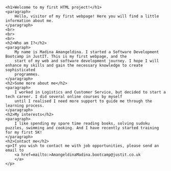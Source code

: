 <!DOCTYPE html>
<html lang="en">
<head>
    <meta charset="UTF-8">
    <meta name="viewport" content="width=device-width, initial-scale=1.0">
    <title>Madina's first project</title>
</head>
<body>
    
    <h1>Welcome to my first HTML project!</h1>
    <paragraph>
        Hello, visitor of my first webpage! Here you will find a little information about me.  
    </paragraph>
    <br>
    <br>
    <br>
    <h2>Who am I?</h2>
    <paragraph>
        My name is Madina Amangeldina. I started a Software Development Bootcamp in JustIT. This is my first webpage, and the
        start of my web and software development journey. I hope I will enhance my skills and gain the necessary knowledge to create sophisticated
        programmes.
    </paragraph>
    <h2>Some more about me</h2>
    <paragraph>
        I worked in Logistics and Customer Service, but decided to start a tech career. I did several online courses by myself
        until I realised I need more support to guide me through the learning process.
    </paragraph>
    <h2>My interests</h2>
    <paragraph>
        I like spending my spare time reading books, solving sudoku puzzles, swimming and cooking. And I have recently started training for my first 5K!
    </paragraph>
    <h2>Contact me</h2>
    <p>If you wish to contact me with job opportunities, please send an email to 
        <a href=mailto:>AmangeldinaMadina.bootcamp@justit.co.uk
        </a>
    </p>

</body>
</html>
